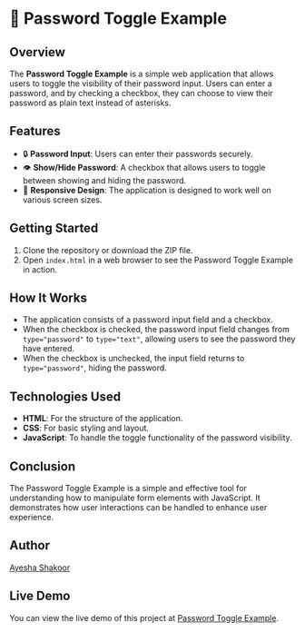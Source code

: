 # 🔑 Password Toggle Example

## Overview
The **Password Toggle Example** is a simple web application that allows users to toggle the visibility of their password input. Users can enter a password, and by checking a checkbox, they can choose to view their password as plain text instead of asterisks.

## Features
- 🔒 **Password Input**: Users can enter their passwords securely.
- 👁️ **Show/Hide Password**: A checkbox that allows users to toggle between showing and hiding the password.
- 📱 **Responsive Design**: The application is designed to work well on various screen sizes.

## Getting Started
1. Clone the repository or download the ZIP file.
2. Open `index.html` in a web browser to see the Password Toggle Example in action.

## How It Works
- The application consists of a password input field and a checkbox.
- When the checkbox is checked, the password input field changes from `type="password"` to `type="text"`, allowing users to see the password they have entered.
- When the checkbox is unchecked, the input field returns to `type="password"`, hiding the password.

## Technologies Used
- **HTML**: For the structure of the application.
- **CSS**: For basic styling and layout.
- **JavaScript**: To handle the toggle functionality of the password visibility.

## Conclusion
The Password Toggle Example is a simple and effective tool for understanding how to manipulate form elements with JavaScript. It demonstrates how user interactions can be handled to enhance user experience.

## Author
[Ayesha Shakoor](https://github.com/ashuu03449)

## Live Demo
You can view the live demo of this project at [Password Toggle Example](https://key-check-sooty.vercel.app/).
